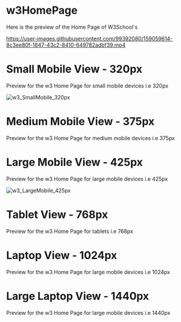 # w3HomePage

Here is the preview of the Home Page of W3School's 

https://user-images.githubusercontent.com/99392080/159059614-8c3ee80f-1847-43c2-8410-649782adbf39.mp4



# Small Mobile View - 320px

Preview for the w3 Home Page for small mobile devices i.e 320px

![w3_SmallMobile_320px](https://user-images.githubusercontent.com/99392080/161331108-77a772bf-375e-4cea-aa47-9aca0223c4ec.gif)


# Medium Mobile View - 375px

Preview for the w3 Home Page for medium mobile devices i.e 375px



# Large Mobile View - 425px

Preview for the w3 Home Page for large mobile devices i.e 425px

![w3_LargeMobile_425px](https://user-images.githubusercontent.com/99392080/161340746-ce4da03f-785d-4045-9c30-334f6f4499e2.gif)

# Tablet View - 768px

Preview for the w3 Home Page for tablets i.e 768px


# Laptop View - 1024px

Preview for the w3 Home Page for large mobile devices i.e 1024px

# Large Laptop View - 1440px

Preview for the w3 Home Page for large mobile devices i.e 1440px

